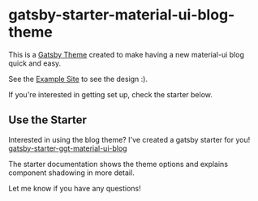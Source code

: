 # gatsby-starter-material-ui-blog-theme

This is a [Gatsby Theme](https://www.gatsbyjs.org/blog/2018-11-11-introducing-gatsby-themes/) created to make having a new material-ui blog quick and easy.

See the [Example Site](https://gatsby-theme-ggt-material-ui-blog.netlify.com/) to see the design :).

If you're interested in getting set up, check the starter below.

## Use the Starter

Interested in using the blog theme? I've created a gatsby starter for you! [gatsby-starter-ggt-material-ui-blog](https://www.npmjs.com/package/@greatgatsbyjs/gatsby-starter-ggt-material-ui-blog)


The starter documentation shows the theme options and explains component shadowing in more detail.

Let me know if you have any questions!
